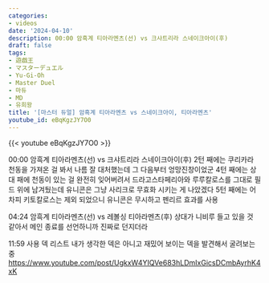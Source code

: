 ```yaml
---
categories:
- videos
date: '2024-04-10'
description: 00:00 암흑계 티아라멘츠(선) vs 크샤트리라 스네이크아이(후)
draft: false
tags:
- 遊戯王
- マスターデュエル
- Yu-Gi-Oh
- Master Duel
- 마듀
- MD
- 유희왕
title: '[마스터 듀얼] 암흑계 티아라멘츠 vs 스네이크아이, 티아라멘츠'
youtube_id: eBqKgzJY7O0
---
```



{{< youtube eBqKgzJY7O0 >}}

00:00 암흑계 티아라멘츠(선) vs 크샤트리라 스네이크아이(후)
2턴 째에는 쿠리카라 천동을 가져온 걸 봐서 나름 잘 대처했는데 그 다음부터 엉망진창이었군
4턴 째에는 상대 패에 천동이 있는 걸 완전히 잊어버려서 드라고스타페리아와 루루칼로스를 그대로 필드 위에 남겨뒀는데 유니콘은 그냥 사리크로 무효화 시키는 게 나았겠다
5턴 째에는 어차피 키토칼로스는 제외 되었으니 유니콘은 무시하고 펜리르 효과를 사용

04:24 암흑계 티아라멘츠(선) vs 레볼싱 티아라멘츠(후)
상대가 니비루 들고 있을 것 같아서 메인 종료를 선언하니까 진짜로 던지더라

11:59 사용 덱 리스트
내가 생각한 덱은 아니고 재밌어 보이는 덱을 발견해서 굴려보는 중
https://www.youtube.com/post/UgkxW4YIQVe683hLDmIxGicsDCmbAyrhK4xK